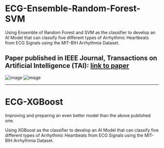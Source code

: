 # ECG-Ensemble-Random-Forest-SVM
Using Ensemble of Random Forest and SVM as the classifier to develop an AI Model that can classify five different types of Arrhythmic Heartbeats from ECG Signals using the MIT-BIH Arrhythmia Dataset.

## **Paper published in IEEE Journal, Transactions on Artificial Intelligence (TAI)**: <a href="https://doi.org/10.1109/TAI.2021.3083689" target="_blank">link to paper</a>
![image](https://user-images.githubusercontent.com/86871718/162078458-41ce97c5-0bdb-477b-9050-48c313c7f9c2.png)
![image](https://user-images.githubusercontent.com/86871718/162078524-f4e8c377-cd7e-4e2d-8a7b-bd3df9226283.png)

----

# ECG-XGBoost
Improving and preparing an even better model than the above published one.

Using XGBoost as the classifier to develop an AI Model that can classify five different types of Arrhythmic Heartbeats from ECG Signals using the MIT-BIH Arrhythmia Dataset.
